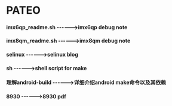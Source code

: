 # PATEO
#### imx6qp_readme.sh        ------>imx6qp debug note<br>
#### imx8qm_readme.sh        ------>imx8qm debug note<br>
#### selinux                 ------>selinux blog<br>
#### sh                      ------>shell script for make<br>
#### 理解android-build       ------>详细介绍android make命令以及其依赖<br>
#### 8930                    ------>8930 pdf
